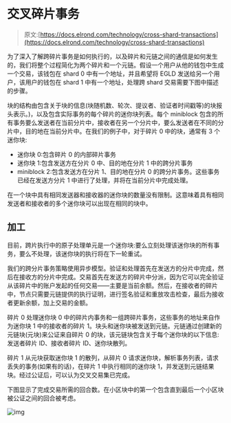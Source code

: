 # 交叉碎片事务

> 原文:[https://docs.elrond.com/technology/cross-shard-transactions](https://docs.elrond.com/technology/cross-shard-transactions)

 为了深入了解跨碎片事务是如何执行的，以及碎片和元链之间的通信是如何发生的，我们将整个过程简化为两个碎片和一个元链。假设一个用户从他的钱包中生成一个交易，该钱包在 shard 0 中有一个地址，并且希望将 EGLD 发送给另一个用户，该用户的钱包在 shard 1 中有一个地址，处理跨 shard 交易需要下图中描述的步骤。

块的结构由包含关于块的信息(块随机数、轮次、提议者、验证者时间戳等)的块报头表示。)，以及包含实际事务的每个碎片的迷你块列表。每个 miniblock 包含的所有事务要么发送者在当前分片中，接收者在另一个分片中，要么发送者在不同的分片中，目的地在当前分片中。在我们的例子中，对于碎片 0 中的块，通常有 3 个迷你块:

*   迷你块 0:包含碎片 0 的内部碎片事务
*   迷你块 1:包含发送方在分片 0 中、目的地在分片 1 中的跨分片事务
*   miniblock 2:包含发送方在分片 1、目的地在分片 0 的跨分片事务。这些事务已经在发送方分片 1 中进行了处理，并将在当前分片中完成处理。

在一个块中具有相同发送器和接收器的迷你块的数量没有限制。这意味着具有相同发送者和接收者的多个迷你块可以出现在相同的块中。

## **加工**

目前，跨片执行中的原子处理单元是一个迷你块:要么立刻处理该迷你块的所有事务，要么不处理，该迷你块的执行将在下一轮重试。

我们的跨分片事务策略使用异步模型。验证和处理首先在发送方的分片中完成，然后在接收方的分片中完成。交易首先在发送方的碎片中分派，因为它可以完全验证从该碎片中的账户发起的任何交易——主要是当前余额。然后，在接收者的碎片中，节点只需要元链提供的执行证明，进行签名验证和重放攻击检查，最后为接收者更新余额，加上交易的金额。

碎片 0 处理迷你块 0 中的碎片内事务和一组跨碎片事务，这些事务的地址来自作为迷你块 1 中的接收者的碎片 1。块头和迷你块被发送到元链。元链通过创建新的元链块(元块)来公证来自碎片 0 的块，该元链块包含关于每个迷你块的以下信息:发送者碎片 ID、接收者碎片 ID、迷你块散列。

碎片 1 从元块获取迷你块 1 的散列，从碎片 0 请求迷你块，解析事务列表，请求丢失的事务(如果有的话)，在碎片 1 中执行相同的迷你块 1，并发送到元链结果块。经过公证后，可以认为交叉交易集已完成。

下图显示了完成交易所需的回合数。在小区块中的第一个包含直到最后一个小区块被公证之间的回合被考虑。

![img](../Images/d050b7806de44bbe87870d865373fe92.png)